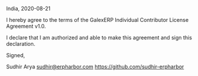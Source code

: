 India, 2020-08-21

I hereby agree to the terms of the GalexERP Individual Contributor License
Agreement v1.0.

I declare that I am authorized and able to make this agreement and sign this
declaration.

Signed,

Sudhir Arya sudhir@erpharbor.com https://github.com/sudhir-erpharbor
